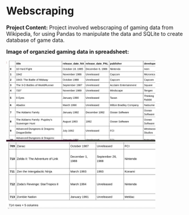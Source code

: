 # Webscraping

**Project Content:**
Project involved webscraping of gaming data from Wikipedia, for using Pandas to manipulate the data and 
SQLite to create database of game data.  

**Image of organzied gaming data in spreadsheet:**

<img src="webscape_spreadsheet.jpg" width="400">


